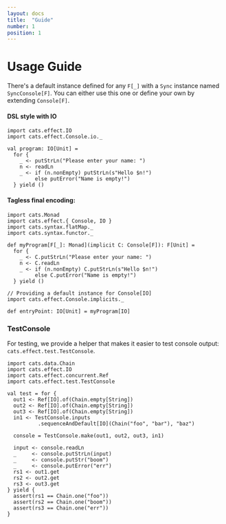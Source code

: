```yaml
---
layout: docs
title:  "Guide"
number: 1
position: 1
---
```


# Usage Guide

There's a default instance defined for any `F[_]` with a `Sync` instance named `SyncConsole[F]`. You can either use this one or define your own by extending `Console[F]`.

#### DSL style with IO

```tut:book:silent
import cats.effect.IO
import cats.effect.Console.io._

val program: IO[Unit] =
  for {
    _ <- putStrLn("Please enter your name: ")
    n <- readLn
    _ <- if (n.nonEmpty) putStrLn(s"Hello $n!")
         else putError("Name is empty!")
  } yield ()
```

#### Tagless final encoding:

```tut:book:reset:silent
import cats.Monad
import cats.effect.{ Console, IO }
import cats.syntax.flatMap._
import cats.syntax.functor._

def myProgram[F[_]: Monad](implicit C: Console[F]): F[Unit] =
  for {
    _ <- C.putStrLn("Please enter your name: ")
    n <- C.readLn
    _ <- if (n.nonEmpty) C.putStrLn(s"Hello $n!")
         else C.putError("Name is empty!")
  } yield ()

// Providing a default instance for Console[IO]
import cats.effect.Console.implicits._

def entryPoint: IO[Unit] = myProgram[IO]
```

### TestConsole

For testing, we provide a helper that makes it easier to test console output: `cats.effect.test.TestConsole`.

```tut:book:silent
import cats.data.Chain
import cats.effect.IO
import cats.effect.concurrent.Ref
import cats.effect.test.TestConsole

val test = for {
  out1 <- Ref[IO].of(Chain.empty[String])
  out2 <- Ref[IO].of(Chain.empty[String])
  out3 <- Ref[IO].of(Chain.empty[String])
  in1 <- TestConsole.inputs
          .sequenceAndDefault[IO](Chain("foo", "bar"), "baz")

  console = TestConsole.make(out1, out2, out3, in1)

  input <- console.readLn
  _     <- console.putStrLn(input)
  _     <- console.putStr("boom")
  _     <- console.putError("err")
  rs1 <- out1.get
  rs2 <- out2.get
  rs3 <- out3.get
} yield {
  assert(rs1 == Chain.one("foo"))
  assert(rs2 == Chain.one("boom"))
  assert(rs3 == Chain.one("err"))
}
  ```
